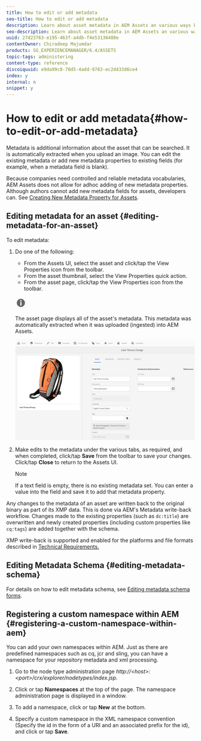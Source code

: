 ```yaml
---
title: How to edit or add metadata
seo-title: How to edit or add metadata
description: Learn about asset metadata in AEM Assets an various ways by which you can edit asset metadata.
seo-description: Learn about asset metadata in AEM Assets an various ways by which you can edit asset metadata.
uuid: 27d23763-e195-463f-a4db-f4e53136488e
contentOwner: Chiradeep Majumdar
products: SG_EXPERIENCEMANAGER/6.4/ASSETS
topic-tags: administering
content-type: reference
discoiquuid: e9da99c8-70d5-4add-9783-ec2d433d6ce4
index: y
internal: n
snippet: y
---
```


# How to edit or add metadata{#how-to-edit-or-add-metadata}

Metadata is additional information about the asset that can be searched. It is automatically extracted when you upload an image. You can edit the existing metadata or add new metadata properties to existing fields (for example, when a metadata field is blank).

Because companies need controlled and reliable metadata vocabularies, AEM Assets does not allow for adhoc adding of new metadata properties. Although authors cannot add new metadata fields for assets, developers can. See [Creating New Metadata Property for Assets](../../assets/using/meta-edit.md#main-pars-title).

## Editing metadata for an asset {#editing-metadata-for-an-asset}

To edit metadata:

1. Do one of the following:

    * From the Assets UI, select the asset and click/tap the View Properties icon from the toolbar.
    * From the asset thumbnail, select the View Properties quick action.
    * From the asset page, click/tap the View Properties icon from the toolbar.

   ![](assets/chlimage_1-173.png)

   The asset page displays all of the asset's metadata. This metadata was automatically extracted when it was uploaded (ingested) into AEM Assets.

   ![](assets/chlimage_1-174.png)

1. Make edits to the metadata under the various tabs, as required, and when completed, click/tap **Save** from the toolbar to save your changes. Click/tap **Close** to return to the Assets UI.

   >[!NOTE]
   >
   >If a text field is empty, there is no existing metadata set. You can enter a value into the field and save it to add that metadata property.

Any changes to the metadata of an asset are written back to the original binary as part of its XMP data. This is done via AEM's Metadata write-back workflow. Changes made to the existing properties (such as `dc:title`) are overwritten and newly created properties (including custom properties like `cq:tags`) are added together with the schema.

XMP write-back is supported and enabled for the platforms and file formats described in [Technical Requirements.](../../sites/deploying/using/technical-requirements.md)

## Editing Metadata Schema {#editing-metadata-schema}

For details on how to edit metadata schema, see [Editing metadata schema forms](../../assets/using/metadata-schemas.md#main-pars-title).

## Registering a custom namespace within AEM {#registering-a-custom-namespace-within-aem}

You can add your own namespaces within AEM. Just as there are predefined namespaces such as cq, jcr and sling, you can have a namespace for your repository metadata and xml processing.

1. Go to the node type administration page *http://&lt;host&gt;:&lt;port&gt;/crx/explorer/nodetypes/index.jsp*.
1. Click or tap **Namespaces** at the top of the page. The namespace administration page is displayed in a window.  

1. To add a namespace, click or tap **New** at the bottom.
1. Specify a custom namespace in the XML namespace convention (Specify the id in the form of a URI and an associated prefix for the id), and click or tap **Save**.

